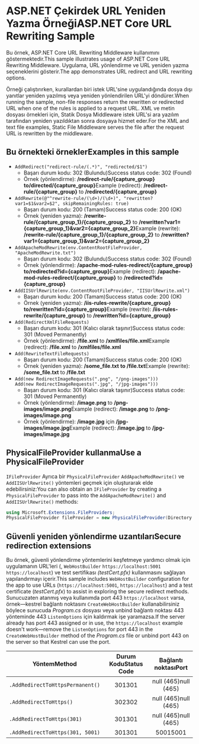# <a name="aspnet-core-url-rewriting-sample"></a><span data-ttu-id="c3208-101">ASP.NET Çekirdek URL Yeniden Yazma Örneği</span><span class="sxs-lookup"><span data-stu-id="c3208-101">ASP.NET Core URL Rewriting Sample</span></span>

<span data-ttu-id="c3208-102">Bu örnek, ASP.NET Core URL Rewriting Middleware kullanımını göstermektedir.</span><span class="sxs-lookup"><span data-stu-id="c3208-102">This sample illustrates usage of ASP.NET Core URL Rewriting Middleware.</span></span> <span data-ttu-id="c3208-103">Uygulama, URL yönlendirme ve URL yeniden yazma seçeneklerini gösterir.</span><span class="sxs-lookup"><span data-stu-id="c3208-103">The app demonstrates URL redirect and URL rewriting options.</span></span>

<span data-ttu-id="c3208-104">Örneği çalıştırırken, kurallardan biri istek URL'sine uygulandığında dosya dışı yanıtlar yeniden yazılmış veya yeniden yönlendirilen URL'yi döndürer.</span><span class="sxs-lookup"><span data-stu-id="c3208-104">When running the sample, non-file responses return the rewritten or redirected URL when one of the rules is applied to a request URL.</span></span> <span data-ttu-id="c3208-105">XML ve metin dosyası örnekleri için, Statik Dosya Middleware istek URL'si ara yazılım tarafından yeniden yazıldıktan sonra dosyaya hizmet eder.</span><span class="sxs-lookup"><span data-stu-id="c3208-105">For the XML and text file examples, Static File Middleware serves the file after the request URL is rewritten by the middleware.</span></span>

## <a name="examples-in-this-sample"></a><span data-ttu-id="c3208-106">Bu örnekteki örnekler</span><span class="sxs-lookup"><span data-stu-id="c3208-106">Examples in this sample</span></span>

* `AddRedirect("redirect-rule/(.*)", "redirected/$1")`
  - <span data-ttu-id="c3208-107">Başarı durum kodu: 302 (Bulundu)</span><span class="sxs-lookup"><span data-stu-id="c3208-107">Success status code: 302 (Found)</span></span>
  - <span data-ttu-id="c3208-108">Örnek (yönlendirme): **/redirect-rule/{capture_group}** **to/directed/{capture_group}**</span><span class="sxs-lookup"><span data-stu-id="c3208-108">Example (redirect): **/redirect-rule/{capture_group}** to **/redirected/{capture_group}**</span></span>
* `AddRewrite(@"^rewrite-rule/(\d+)/(\d+)", "rewritten?var1=$1&var2=$2", skipRemainingRules: true)`
  - <span data-ttu-id="c3208-109">Başarı durum kodu: 200 (Tamam)</span><span class="sxs-lookup"><span data-stu-id="c3208-109">Success status code: 200 (OK)</span></span>
  - <span data-ttu-id="c3208-110">Örnek (yeniden yazma): **/rewrite-rule/{capture_group_1}/{capture_group_2}** to **/rewritten?var1={capture_group_1}&var2={capture_group_2}**</span><span class="sxs-lookup"><span data-stu-id="c3208-110">Example (rewrite): **/rewrite-rule/{capture_group_1}/{capture_group_2}** to **/rewritten?var1={capture_group_1}&var2={capture_group_2}**</span></span>
* `AddApacheModRewrite(env.ContentRootFileProvider, "ApacheModRewrite.txt")`
  - <span data-ttu-id="c3208-111">Başarı durum kodu: 302 (Bulundu)</span><span class="sxs-lookup"><span data-stu-id="c3208-111">Success status code: 302 (Found)</span></span>
  - <span data-ttu-id="c3208-112">Örnek (yönlendirme): **/apache-mod-rules-redirect/{capture_group}** **to/redirected?id={capture_group}**</span><span class="sxs-lookup"><span data-stu-id="c3208-112">Example (redirect): **/apache-mod-rules-redirect/{capture_group}** to **/redirected?id={capture_group}**</span></span>
* `AddIISUrlRewrite(env.ContentRootFileProvider, "IISUrlRewrite.xml")`
  - <span data-ttu-id="c3208-113">Başarı durum kodu: 200 (Tamam)</span><span class="sxs-lookup"><span data-stu-id="c3208-113">Success status code: 200 (OK)</span></span>
  - <span data-ttu-id="c3208-114">Örnek (yeniden yazma): **/iis-rules-rewrite/{capture_group}** **to/rewritten?id={capture_group}**</span><span class="sxs-lookup"><span data-stu-id="c3208-114">Example (rewrite): **/iis-rules-rewrite/{capture_group}** to **/rewritten?id={capture_group}**</span></span>
* `Add(RedirectXmlFileRequests)`
  - <span data-ttu-id="c3208-115">Başarı durum kodu: 301 (Kalıcı olarak taşınır)</span><span class="sxs-lookup"><span data-stu-id="c3208-115">Success status code: 301 (Moved Permanently)</span></span>
  - <span data-ttu-id="c3208-116">Örnek (yönlendirme): **/file.xml** to **/xmlfiles/file.xml**</span><span class="sxs-lookup"><span data-stu-id="c3208-116">Example (redirect): **/file.xml** to **/xmlfiles/file.xml**</span></span>
* `Add(RewriteTextFileRequests)`
  - <span data-ttu-id="c3208-117">Başarı durum kodu: 200 (Tamam)</span><span class="sxs-lookup"><span data-stu-id="c3208-117">Success status code: 200 (OK)</span></span>
  - <span data-ttu-id="c3208-118">Örnek (yeniden yazma): **/some_file.txt** **to /file.txt**</span><span class="sxs-lookup"><span data-stu-id="c3208-118">Example (rewrite): **/some_file.txt** to **/file.txt**</span></span>
* `Add(new RedirectImageRequests(".png", "/png-images")))`<br>`Add(new RedirectImageRequests(".jpg", "/jpg-images")))`
  - <span data-ttu-id="c3208-119">Başarı durum kodu: 301 (Kalıcı olarak taşınır)</span><span class="sxs-lookup"><span data-stu-id="c3208-119">Success status code: 301 (Moved Permanently)</span></span>
  - <span data-ttu-id="c3208-120">Örnek (yönlendirme): **/image.png** to **/png-images/image.png**</span><span class="sxs-lookup"><span data-stu-id="c3208-120">Example (redirect): **/image.png** to **/png-images/image.png**</span></span>
  - <span data-ttu-id="c3208-121">Örnek (yönlendirme): **/image.jpg** için **/jpg-images/image.jpg**</span><span class="sxs-lookup"><span data-stu-id="c3208-121">Example (redirect): **/image.jpg** to **/jpg-images/image.jpg**</span></span>

## <a name="use-a-physicalfileprovider"></a><span data-ttu-id="c3208-122">PhysicalFileProvider kullanma</span><span class="sxs-lookup"><span data-stu-id="c3208-122">Use a PhysicalFileProvider</span></span>

<span data-ttu-id="c3208-123">`IFileProvider` Ayrıca bir `PhysicalFileProvider` `AddApacheModRewrite()` ve `AddIISUrlRewrite()` yöntemleri geçmek için oluşturarak elde edebilirsiniz:</span><span class="sxs-lookup"><span data-stu-id="c3208-123">You can also obtain an `IFileProvider` by creating a `PhysicalFileProvider` to pass into the `AddApacheModRewrite()` and `AddIISUrlRewrite()` methods:</span></span>

```csharp
using Microsoft.Extensions.FileProviders;
PhysicalFileProvider fileProvider = new PhysicalFileProvider(Directory.GetCurrentDirectory());
```

## <a name="secure-redirection-extensions"></a><span data-ttu-id="c3208-124">Güvenli yeniden yönlendirme uzantıları</span><span class="sxs-lookup"><span data-stu-id="c3208-124">Secure redirection extensions</span></span>

<span data-ttu-id="c3208-125">Bu örnek, güvenli yönlendirme yöntemlerini keşfetmeye yardımcı olmak için uygulamanın URL'leri (, `WebHostBuilder` `https://localhost:5001` `https://localhost`) ve test sertifikası *(testCert.pfx)* kullanmasını sağlayan yapılandırmayı içerir.</span><span class="sxs-lookup"><span data-stu-id="c3208-125">This sample includes `WebHostBuilder` configuration for the app to use URLs (`https://localhost:5001`, `https://localhost`) and a test certificate (*testCert.pfx*) to assist in exploring the secure redirect methods.</span></span> <span data-ttu-id="c3208-126">Sunucuzaten atanmış veya kullanımda port 443 `https://localhost` varsa, örnek&mdash;kestrel bağlantı noktasını `CreateWebHostBuilder` kullanabilirsiniz böylece sunucuda *Program.cs* dosyası veya unbind bağlantı noktası 443 yönteminde 443 `ListenOptions` için kaldırmak işe yaramazsa.</span><span class="sxs-lookup"><span data-stu-id="c3208-126">If the server already has port 443 assigned or in use, the `https://localhost` example doesn't work&mdash;remove the `ListenOptions` for port 443 in the `CreateWebHostBuilder` method of the *Program.cs* file or unbind port 443 on the server so that Kestrel can use the port.</span></span>

| <span data-ttu-id="c3208-127">Yöntem</span><span class="sxs-lookup"><span data-stu-id="c3208-127">Method</span></span>                           | <span data-ttu-id="c3208-128">Durum Kodu</span><span class="sxs-lookup"><span data-stu-id="c3208-128">Status Code</span></span> |    <span data-ttu-id="c3208-129">Bağlantı noktası</span><span class="sxs-lookup"><span data-stu-id="c3208-129">Port</span></span>    |
| -------------------------------- | :---------: | :--------: |
| `.AddRedirectToHttpsPermanent()` |     <span data-ttu-id="c3208-130">301</span><span class="sxs-lookup"><span data-stu-id="c3208-130">301</span></span>     | <span data-ttu-id="c3208-131">null (465)</span><span class="sxs-lookup"><span data-stu-id="c3208-131">null (465)</span></span> |
| `.AddRedirectToHttps()`          |     <span data-ttu-id="c3208-132">302</span><span class="sxs-lookup"><span data-stu-id="c3208-132">302</span></span>     | <span data-ttu-id="c3208-133">null (465)</span><span class="sxs-lookup"><span data-stu-id="c3208-133">null (465)</span></span> |
| `.AddRedirectToHttps(301)`       |     <span data-ttu-id="c3208-134">301</span><span class="sxs-lookup"><span data-stu-id="c3208-134">301</span></span>     | <span data-ttu-id="c3208-135">null (465)</span><span class="sxs-lookup"><span data-stu-id="c3208-135">null (465)</span></span> |
| `.AddRedirectToHttps(301, 5001)` |     <span data-ttu-id="c3208-136">301</span><span class="sxs-lookup"><span data-stu-id="c3208-136">301</span></span>     |    <span data-ttu-id="c3208-137">5001</span><span class="sxs-lookup"><span data-stu-id="c3208-137">5001</span></span>    |
